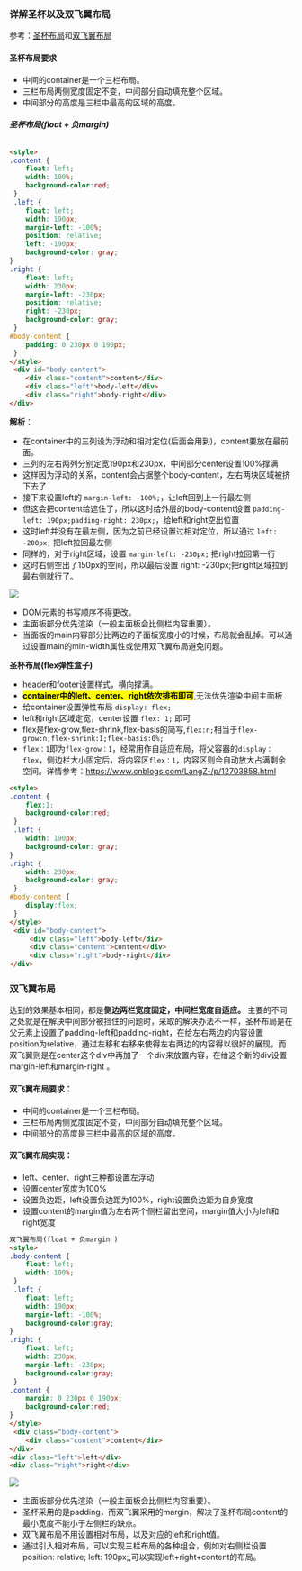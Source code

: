 ### 详解圣杯以及双飞翼布局

参考：[圣杯布局](https://blog.csdn.net/qq_38128179/article/details/86533976)和[双飞翼布局](https://blog.csdn.net/qq_38128179/article/details/86542447)

#### 圣杯布局要求

- 中间的container是一个三栏布局。
- 三栏布局两侧宽度固定不变，中间部分自动填充整个区域。
- 中间部分的高度是三栏中最高的区域的高度。



###### **圣杯布局(float + 负margin)**

```html
<style>
.content {        
    float: left;       
    width: 100%; 
    background-color:red;
 }  
 .left {       
    float: left;        
    width: 190px;        
    margin-left: -100%;               
    position: relative;  
    left: -190px;  
    background-color: gray;  
}   
.right {        
    float: left;        
    width: 230px;        
    margin-left: -230px; 
    position: relative; 
    right: -230px;  
    background-color: gray;
 }
#body-content {        
    padding: 0 230px 0 190px;   
 }
</style>
 <div id="body-content">
    <div class="content">content</div>
    <div class="left">body-left</div>
    <div class="right">body-right</div>
</div>
```

 **解析**：

- 在container中的三列设为浮动和相对定位(后面会用到)，content要放在最前面。
- 三列的左右两列分别定宽190px和230px，中间部分center设置100%撑满
- 这样因为浮动的关系，content会占据整个body-content，左右两块区域被挤下去了
- 接下来设置left的 `margin-left: -100%;`，让left回到上一行最左侧
- 但这会把content给遮住了，所以这时给外层的body-content设置 `padding-left: 190px;padding-right: 230px;`，给left和right空出位置
- 这时left并没有在最左侧，因为之前已经设置过相对定位，所以通过 `left: -200px;` 把left拉回最左侧
- 同样的，对于right区域，设置 `margin-left: -230px;` 把right拉回第一行
- 这时右侧空出了150px的空间，所以最后设置 right: -230px;把right区域拉到最右侧就行了。

![](https://s3.cn-north-1.amazonaws.com.cn/tws-upload/images/1548318720163-fe886dde-785a-424f-b77f-b5d2935274da.png)

- DOM元素的书写顺序不得更改。
- 主面板部分优先渲染（一般主面板会比侧栏内容重要）。
- 当面板的main内容部分比两边的子面板宽度小的时候，布局就会乱掉。可以通过设置main的min-width属性或使用双飞翼布局避免问题。



**圣杯布局(flex弹性盒子)**

- header和footer设置样式，横向撑满。
- <mark>**container中的left、center、right依次排布即可**</mark>,无法优先渲染中间主面板
- 给container设置弹性布局 `display: flex;`
- left和right区域定宽，center设置 `flex: 1;` 即可
- flex是flex-grow,flex-shrink,flex-basis的简写,`flex:n;`相当于`flex-grow:n;flex-shrink:1;flex-basis:0%;`
- `flex：1`即为`flex-grow：1`，经常用作自适应布局，将父容器的`display：flex`，侧边栏大小固定后，将内容区`flex：1`，内容区则会自动放大占满剩余空间。详情参考：https://www.cnblogs.com/LangZ-/p/12703858.html

```html
<style>
.content {        
    flex:1;
    background-color:red;
 }  
 .left {               
    width: 190px;        
    background-color: gray;  
}   
.right {              
    width: 230px;        
    background-color: gray;
 }
#body-content {        
    display:flex;  
 }
</style>
 <div id="body-content">
     <div class="left">body-left</div>
     <div class="content">content</div>
     <div class="right">body-right</div>
</div>
```



### 双飞翼布局

 达到的效果基本相同，都是**侧边两栏宽度固定，中间栏宽度自适应。** 主要的不同之处就是在解决中间部分被挡住的问题时，采取的解决办法不一样，圣杯布局是在父元素上设置了padding-left和padding-right，在给左右两边的内容设置position为relative，通过左移和右移来使得左右两边的内容得以很好的展现，而双飞翼则是在center这个div中再加了一个div来放置内容，在给这个新的div设置margin-left和margin-right 。

#### 双飞翼布局要求：

- 中间的container是一个三栏布局。
- 三栏布局两侧宽度固定不变，中间部分自动填充整个区域。
- 中间部分的高度是三栏中最高的区域的高度。

#### 双飞翼布局实现：

- left、center、right三种都设置左浮动
- 设置center宽度为100%
- 设置负边距，left设置负边距为100%，right设置负边距为自身宽度
- 设置content的margin值为左右两个侧栏留出空间，margin值大小为left和right宽度

```html
双飞翼布局(float + 负margin )
<style>
.body-content {        
    float: left;       
    width: 100%;   
 }  
 .left {       
    float: left;        
    width: 190px;        
    margin-left: -100%;   
    background-color:gray;
}   
.right {        
    float: left;        
    width: 230px;        
    margin-left: -230px; 
    background-color:gray;
 }
.content {    
    margin: 0 230px 0 190px;
    background-color:red;
}
</style>
 <div class="body-content">
    <div class="content">content</div>
</div>
<div class="left">left</div>
<div class="right">right</div>
```

![](https://s3.cn-north-1.amazonaws.com.cn/tws-upload/images/1548323265676-096c10d6-0955-41c3-85c3-c4d1c7c77675.png)

- 主面板部分优先渲染（一般主面板会比侧栏内容重要）。
- 圣杯采用的是padding，而双飞翼采用的margin，解决了圣杯布局content的最小宽度不能小于左侧栏的缺点。
- 双飞翼布局不用设置相对布局，以及对应的left和right值。
- 通过引入相对布局，可以实现三栏布局的各种组合，例如对右侧栏设置position: relative; left: 190px;,可以实现left+right+content的布局。